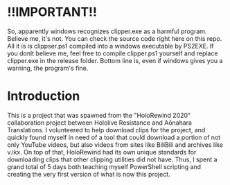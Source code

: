 # !!IMPORTANT!!
So, apparently windows recognizes clipper.exe as a harmful program. Believe me, it's not. You can check the source code right here on this repo. All it is is clippser.ps1 compiled into a windows executable by PS2EXE. If you donlt believe me, feel free to compile clipper.ps1 yourself and replace clipper.exe in the release folder. Bottom line is, even if windows gives you a warning, the program's fine.

# Introduction
This is a project that was spawned from the "HoloRewind 2020" collaboration project between Hololive Resistance and Aōnahara Translations. I volunteered to help download clips for the project, and quickly found myself in need of a tool that could download a portion of not only YouTube videos, but also videos from sites like BiliBili and archives like v.ikx. On top of that, HoloRewind had its own unique standards for downloading clips that other clipping utilities did not have. Thus, I spent a grand total of 5 days both teaching myself PowerShell scripting and creating the very first version of what is now this project.
